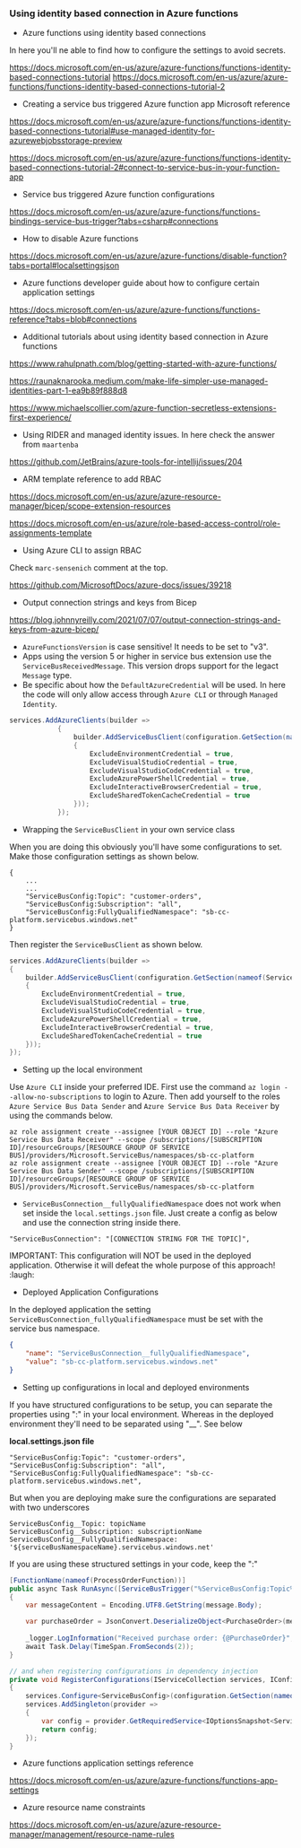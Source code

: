 ### Using identity based connection in Azure functions

* Azure functions using identity based connections

In here you'll ne able to find how to configure the settings to avoid secrets. 

https://docs.microsoft.com/en-us/azure/azure-functions/functions-identity-based-connections-tutorial
https://docs.microsoft.com/en-us/azure/azure-functions/functions-identity-based-connections-tutorial-2

* Creating a service bus triggered Azure function app Microsoft reference

https://docs.microsoft.com/en-us/azure/azure-functions/functions-identity-based-connections-tutorial#use-managed-identity-for-azurewebjobsstorage-preview

https://docs.microsoft.com/en-us/azure/azure-functions/functions-identity-based-connections-tutorial-2#connect-to-service-bus-in-your-function-app

* Service bus triggered Azure function configurations

https://docs.microsoft.com/en-us/azure/azure-functions/functions-bindings-service-bus-trigger?tabs=csharp#connections

* How to disable Azure functions

https://docs.microsoft.com/en-us/azure/azure-functions/disable-function?tabs=portal#localsettingsjson

* Azure functions developer guide about how to configure certain application settings

https://docs.microsoft.com/en-us/azure/azure-functions/functions-reference?tabs=blob#connections

* Additional tutorials about using identity based connection in Azure functions

https://www.rahulpnath.com/blog/getting-started-with-azure-functions/

https://raunaknarooka.medium.com/make-life-simpler-use-managed-identities-part-1-ea9b89f888d8

https://www.michaelscollier.com/azure-function-secretless-extensions-first-experience/

* Using RIDER and managed identity issues. In here check the answer from `maartenba`

https://github.com/JetBrains/azure-tools-for-intellij/issues/204

* ARM template reference to add RBAC

https://docs.microsoft.com/en-us/azure/azure-resource-manager/bicep/scope-extension-resources

https://docs.microsoft.com/en-us/azure/role-based-access-control/role-assignments-template

* Using Azure CLI to assign RBAC

Check `marc-sensenich` comment at the top.

https://github.com/MicrosoftDocs/azure-docs/issues/39218

* Output connection strings and keys from Bicep

https://blog.johnnyreilly.com/2021/07/07/output-connection-strings-and-keys-from-azure-bicep/

* `AzureFunctionsVersion` is case sensitive! It needs to be set to "v3".
* Apps using the version 5 or higher in service bus extension use the `ServiceBusReceivedMessage`. This version drops support for the legact `Message` type.
* Be specific about how the `DefaultAzureCredential` will be used. In here the code will only allow access through `Azure CLI` or through `Managed Identity`.

```c#
services.AddAzureClients(builder =>
            {
                builder.AddServiceBusClient(configuration.GetSection(nameof(ServiceBusConfig))).WithCredential(new DefaultAzureCredential(new DefaultAzureCredentialOptions
                {
                    ExcludeEnvironmentCredential = true,
                    ExcludeVisualStudioCredential = true,
                    ExcludeVisualStudioCodeCredential = true,
                    ExcludeAzurePowerShellCredential = true,
                    ExcludeInteractiveBrowserCredential = true,
                    ExcludeSharedTokenCacheCredential = true
                }));
            });
```
* Wrapping the `ServiceBusClient` in your own service class

When you are doing this obviously you'll have some configurations to set. Make those configuration settings as shown below.
```
{
    ...
    ...
    "ServiceBusConfig:Topic": "customer-orders",
    "ServiceBusConfig:Subscription": "all",
    "ServiceBusConfig:FullyQualifiedNamespace": "sb-cc-platform.servicebus.windows.net"
}
```
Then register the `ServiceBusClient` as shown below.
```c#
services.AddAzureClients(builder =>
{
    builder.AddServiceBusClient(configuration.GetSection(nameof(ServiceBusConfig))).WithCredential(new DefaultAzureCredential(new DefaultAzureCredentialOptions
    {
        ExcludeEnvironmentCredential = true,
        ExcludeVisualStudioCredential = true,
        ExcludeVisualStudioCodeCredential = true,
        ExcludeAzurePowerShellCredential = true,
        ExcludeInteractiveBrowserCredential = true,
        ExcludeSharedTokenCacheCredential = true
    }));
});
```
* Setting up the local environment

Use `Azure CLI` inside your preferred IDE. First use the command `az login --allow-no-subscriptions` to login to Azure.
Then add yourself to the roles `Azure Service Bus Data Sender` and `Azure Service Bus Data Receiver` by using the commands below. 

```
az role assignment create --assignee [YOUR OBJECT ID] --role "Azure Service Bus Data Receiver" --scope /subscriptions/[SUBSCRIPTION ID]/resourceGroups/[RESOURCE GROUP OF SERVICE BUS]/providers/Microsoft.ServiceBus/namespaces/sb-cc-platform
az role assignment create --assignee [YOUR OBJECT ID] --role "Azure Service Bus Data Sender" --scope /subscriptions/[SUBSCRIPTION ID]/resourceGroups/[RESOURCE GROUP OF SERVICE BUS]/providers/Microsoft.ServiceBus/namespaces/sb-cc-platform
``` 
  * `ServiceBusConnection__fullyQualifiedNamespace` does not work when set inside the `local.settings.json` file. Just create a config as below and use the connection string inside there.
```
"ServiceBusConnection": "[CONNECTION STRING FOR THE TOPIC]",
```
IMPORTANT: This configuration will NOT be used in the deployed application. Otherwise it will defeat the whole purpose of this approach! :laugh:

* Deployed Application Configurations

In the deployed application the setting `ServiceBusConnection_fullyQualifiedNamespace` must be set with the service bus namespace.
```json
{
    "name": "ServiceBusConnection__fullyQualifiedNamespace",
    "value": "sb-cc-platform.servicebus.windows.net"
}
```
* Setting up configurations in local and deployed environments

If you have structured configurations to be setup, you can separate the properties using ":" in your local environment.
Whereas in the deployed environment they'll need to be separated using "__". See below

__local.settings.json file__

```
"ServiceBusConfig:Topic": "customer-orders",
"ServiceBusConfig:Subscription": "all",
"ServiceBusConfig:FullyQualifiedNamespace": "sb-cc-platform.servicebus.windows.net",
```

But when you are deploying make sure the configurations are separated with two underscores

```
ServiceBusConfig__Topic: topicName
ServiceBusConfig__Subscription: subscriptionName
ServiceBusConfig__FullyQualifiedNamespace: '${serviceBusNamespaceName}.servicebus.windows.net'
```

If you are using these structured settings in your code, keep the ":"

```c#
[FunctionName(nameof(ProcessOrderFunction))]
public async Task RunAsync([ServiceBusTrigger("%ServiceBusConfig:Topic%", "%ServiceBusConfig:Subscription%", Connection = "ServiceBusConnection")] ServiceBusReceivedMessage message)
{
    var messageContent = Encoding.UTF8.GetString(message.Body);

    var purchaseOrder = JsonConvert.DeserializeObject<PurchaseOrder>(messageContent);
    
    _logger.LogInformation("Received purchase order: {@PurchaseOrder}", purchaseOrder);
    await Task.Delay(TimeSpan.FromSeconds(2));
}

// and when registering configurations in dependency injection
private void RegisterConfigurations(IServiceCollection services, IConfiguration configuration)
{
    services.Configure<ServiceBusConfig>(configuration.GetSection(nameof(ServiceBusConfig)));
    services.AddSingleton(provider =>
    {
        var config = provider.GetRequiredService<IOptionsSnapshot<ServiceBusConfig>>().Value;
        return config;
    });
}
```
* Azure functions application settings reference

https://docs.microsoft.com/en-us/azure/azure-functions/functions-app-settings


* Azure resource name constraints

https://docs.microsoft.com/en-us/azure/azure-resource-manager/management/resource-name-rules
  
